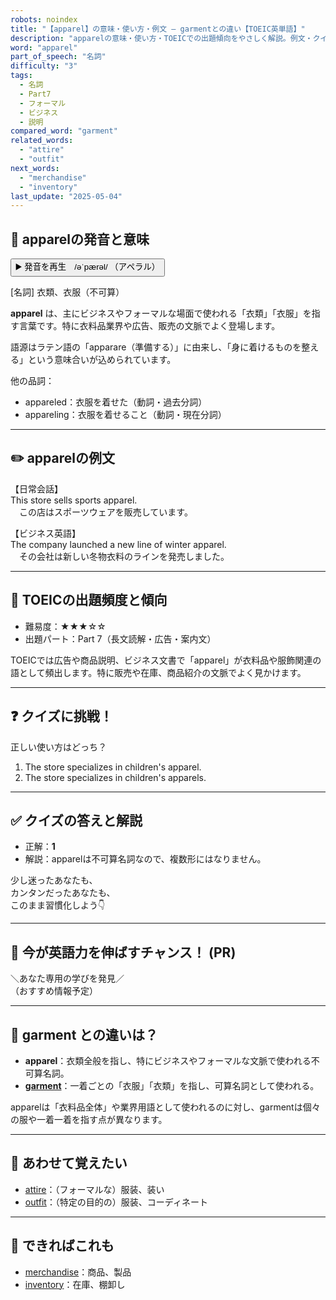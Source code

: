 ```yaml
---
robots: noindex
title: "【apparel】の意味・使い方・例文 ― garmentとの違い【TOEIC英単語】"
description: "apparelの意味・使い方・TOEICでの出題傾向をやさしく解説。例文・クイズ付きでgarmentとの違いもわかりやすく学べます。"
word: "apparel"
part_of_speech: "名詞"
difficulty: "3"
tags:
  - 名詞
  - Part7
  - フォーマル
  - ビジネス
  - 説明
compared_word: "garment"
related_words:
  - "attire"
  - "outfit"
next_words:
  - "merchandise"
  - "inventory"
last_update: "2025-05-04"
---
```


## 🔰 apparelの発音と意味

<button class="play-audio" onclick="playTTS('apparel')">
  <span class="play-audio-main">
    ▶️ 発音を再生　/əˈpærəl/
  </span>
  <span class="play-audio-sub">
    （アペラル）
  </span>
</button>

[名詞] 衣類、衣服（不可算）

**apparel** は、主にビジネスやフォーマルな場面で使われる「衣類」「衣服」を指す言葉です。特に衣料品業界や広告、販売の文脈でよく登場します。

語源はラテン語の「apparare（準備する）」に由来し、「身に着けるものを整える」という意味合いが込められています。

他の品詞：  
- appareled：衣服を着せた（動詞・過去分詞）
- appareling：衣服を着せること（動詞・現在分詞）

---

## ✏️ apparelの例文

【日常会話】  
This store sells sports apparel.  
　この店はスポーツウェアを販売しています。

【ビジネス英語】  
The company launched a new line of winter apparel.  
　その会社は新しい冬物衣料のラインを発売しました。

---

## 🎯 TOEICの出題頻度と傾向

- 難易度：★★★☆☆
- 出題パート：Part 7（長文読解・広告・案内文）

TOEICでは広告や商品説明、ビジネス文書で「apparel」が衣料品や服飾関連の語として頻出します。特に販売や在庫、商品紹介の文脈でよく見かけます。

---

## ❓ クイズに挑戦！

正しい使い方はどっち？

1. The store specializes in children's apparel.  
2. The store specializes in children's apparels.

---

## ✅ クイズの答えと解説

- 正解：**1**
- 解説：apparelは不可算名詞なので、複数形にはなりません。

少し迷ったあなたも、  
カンタンだったあなたも、  
このまま習慣化しよう👇️

---

## 🚀 今が英語力を伸ばすチャンス！ (PR)

<div class="info-center">
＼あなた専用の学びを発見／<br>  
（おすすめ情報予定）
</div>

---

## 🤔  garment との違いは？

- **apparel**：衣類全般を指し、特にビジネスやフォーマルな文脈で使われる不可算名詞。
- **[garment](/word/garment)**：一着ごとの「衣服」「衣類」を指し、可算名詞として使われる。

apparelは「衣料品全体」や業界用語として使われるのに対し、garmentは個々の服や一着一着を指す点が異なります。

---

## 🧩 あわせて覚えたい

- [attire](/word/attire)：（フォーマルな）服装、装い
- [outfit](/word/outfit)：（特定の目的の）服装、コーディネート

---

## 📖 できればこれも

- [merchandise](/word/merchandise)：商品、製品
- [inventory](/word/inventory)：在庫、棚卸し
<!-- cvid: aid29_bid22 -->

